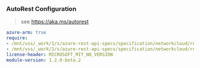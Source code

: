 ### AutoRest Configuration

> see https://aka.ms/autorest

``` yaml
azure-arm: true
require:
- /mnt/vss/_work/1/s/azure-rest-api-specs/specification/networkcloud/resource-manager/readme.md
- /mnt/vss/_work/1/s/azure-rest-api-specs/specification/networkcloud/resource-manager/readme.go.md
license-header: MICROSOFT_MIT_NO_VERSION
module-version: 1.2.0-beta.2
```